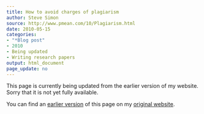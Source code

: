 ```yaml
---
title: How to avoid charges of plagiarism
author: Steve Simon
source: http://www.pmean.com/10/Plagiarism.html
date: 2010-05-15
categories:
- "*Blog post"
- 2010
- Being updated
- Writing research papers
output: html_document
page_update: no
---
```


This page is currently being updated from the earlier version of my website. Sorry that it is not yet fully available.

<!---More--->

You can find an [earlier version][sim1] of this page on my [original website][sim2].

[sim1]: http://www.pmean.com/10/Plagiarism.html
[sim2]: http://www.pmean.com/original_site.html
